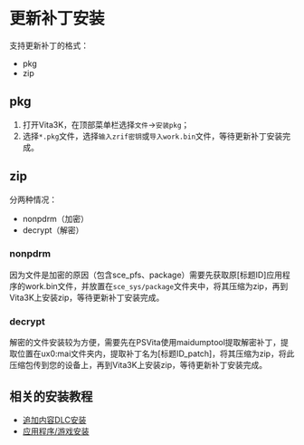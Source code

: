 # 更新补丁安装
支持更新补丁的格式：
- pkg
- zip

## pkg
1. 打开Vita3K，在顶部菜单栏选择`文件`->`安装pkg`；
2. 选择`*.pkg`文件，选择`输入zrif密钥`或`导入work.bin`文件，等待更新补丁安装完成。

## zip
分两种情况：
- nonpdrm（加密）
- decrypt（解密）

### nonpdrm
因为文件是加密的原因（包含sce_pfs、package）需要先获取原[标题ID]应用程序的work.bin文件，并放置在`sce_sys/package`文件夹中，将其压缩为zip，再到Vita3K上安装zip，等待更新补丁安装完成。

### decrypt
解密的文件安装较为方便，需要先在PSVita使用maidumptool提取解密补丁，提取位置在ux0:mai文件夹内，提取补丁名为[标题ID_patch]，将其压缩为zip，将此压缩包传到您的设备上，再到Vita3K上安装zip，等待更新补丁安装完成。

## 相关的安装教程
- [追加内容DLC安装](http://croden1999.github.io/Vita3K-Quick-Guide/addcont)
- [应用程序/游戏安装](http://croden1999.github.io/Vita3K-Quick-Guide/app)
